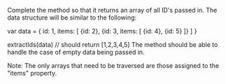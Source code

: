 Complete the method so that it returns an array of all ID's passed in. The data structure will be similar to the following:

var data = {
  id: 1,
  items: [
    {id: 2},
    {id: 3, items: [
      {id: 4},
      {id: 5}
    ]}
  ]
}

extractIds(data) // should return [1,2,3,4,5]
The method should be able to handle the case of empty data being passed in.

Note: The only arrays that need to be traversed are those assigned to the "items" property.